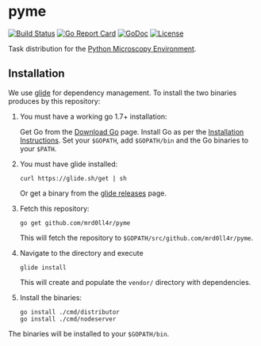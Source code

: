# pyme

[![Build Status](https://api.travis-ci.org/mrd0ll4r/pyme.svg?branch=master)](https://travis-ci.org/mrd0ll4r/pyme)
[![Go Report Card](https://goreportcard.com/badge/github.com/mrd0ll4r/pyme)](https://goreportcard.com/report/github.com/mrd0ll4r/pyme)
[![GoDoc](https://godoc.org/github.com/mrd0ll4r/pyme?status.svg)](https://godoc.org/github.com/mrd0ll4r/pyme)
[![License](https://img.shields.io/badge/license-MIT-blue.svg)](https://opensource.org/licenses/MIT)

Task distribution for the [Python Microscopy Environment].

[Python Microscopy Environment]: https://bitbucket.org/david_baddeley/python-microscopy

## Installation

We use [glide] for dependency management.
To install the two binaries produces by this repository:

1. You must have a working go 1.7+ installation:

    Get Go from the [Download Go] page.
    Install Go as per the [Installation Instructions].
    Set your `$GOPATH`, add `$GOPATH/bin` and the Go binaries to your `$PATH`.

2. You must have glide installed:

    ```
    curl https://glide.sh/get | sh
    ```
    Or get a binary from the [glide releases] page.

3. Fetch this repository:

    ```
    go get github.com/mrd0ll4r/pyme
    ```
    This will fetch the repository to `$GOPATH/src/github.com/mrd0ll4r/pyme`.

4. Navigate to the directory and execute

    ```
    glide install
    ```
    This will create and populate the `vendor/` directory with dependencies.

5. Install the binaries:

    ```
    go install ./cmd/distributor
    go install ./cmd/nodeserver
    ```

The binaries will be installed to your `$GOPATH/bin`.

[glide]: https://github.com/Masterminds/glide
[glide releases]: https://github.com/Masterminds/glide/releases
[Download Go]: https://golang.org/dl/
[Installation Instructions]: https://golang.org/doc/install



